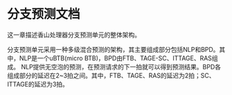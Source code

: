 # 分支预测文档

这一章描述香山处理器分支预测单元的整体架构。

<!-- 南湖架构采取了一种分支预测和指令缓存解耦的取指架构，分支预测单元提供取指请求，写入一个队列，该队列将其发往取指单元，送入指令缓存。 -->
分支预测单元采用一种多级混合预测的架构，其主要组成部分包括NLP和BPD。其中，NLP是一个uBTB(micro BTB)，BPD由FTB、TAGE-SC、ITTAGE、RAS组成。
NLP提供无空泡的预测，在预测请求的下一拍就可以得到预测结果。BPD各组成部分的延迟在2~3拍之间。其中，FTB、TAGE、RAS的延迟为2拍；SC、ITTAGE的延迟为3拍。